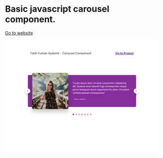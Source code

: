 # Basic javascript carousel component.

[Go to website](https://fatihfurkanaydemir-carousel.netlify.app)

![](https://github.com/fatihfurkanaydemir/javascript-carouselcomponent/blob/master/page.png)

